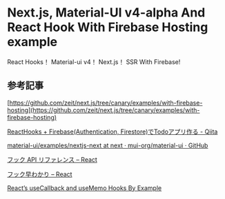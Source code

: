 # Next.js, Material-UI v4-alpha And React Hook With Firebase Hosting example

React Hooks！
Material-ui v4！
Next.js！
SSR With Firebase!


## 参考記事
[https://github.com/zeit/next.js/tree/canary/examples/with-firebase-hosting](https://github.com/zeit/next.js/tree/canary/examples/with-firebase-hosting) 
 
[ReactHooks + Firebase(Authentication, Firestore)でTodoアプリ作る - Qiita](https://qiita.com/k_tada/items/ed05d14458d1ddfcefae)

[material-ui/examples/nextjs-next at next · mui-org/material-ui · GitHub](https://github.com/mui-org/material-ui/tree/next/examples/nextjs-next)

[フック API リファレンス – React](https://ja.reactjs.org/docs/hooks-reference.html#basic-hooks)

[フック早わかり – React](https://ja.reactjs.org/docs/hooks-overview.html)

[React’s useCallback and useMemo Hooks By Example](https://nikgrozev.com/2019/04/07/reacts-usecallback-and-usememo-hooks-by-example/)
